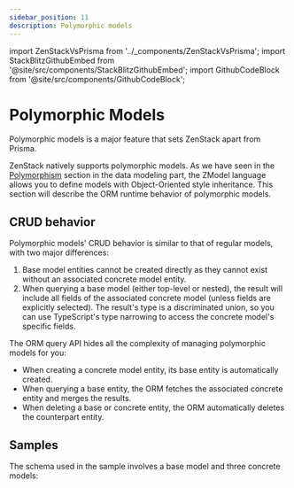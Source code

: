 ```yaml
---
sidebar_position: 11
description: Polymorphic models
---
```


import ZenStackVsPrisma from '../_components/ZenStackVsPrisma';
import StackBlitzGithubEmbed from '@site/src/components/StackBlitzGithubEmbed';
import GithubCodeBlock from '@site/src/components/GithubCodeBlock';

# Polymorphic Models

<ZenStackVsPrisma>
Polymorphic models is a major feature that sets ZenStack apart from Prisma.
</ZenStackVsPrisma>

ZenStack natively supports polymorphic models. As we have seen in the [Polymorphism](../modeling/polymorphism.md) section in the data modeling part, the ZModel language allows you to define models with Object-Oriented style inheritance. This section will describe the ORM runtime behavior of polymorphic models.

## CRUD behavior

Polymorphic models' CRUD behavior is similar to that of regular models, with two major differences:

1. Base model entities cannot be created directly as they cannot exist without an associated concrete model entity.
2. When querying a base model (either top-level or nested), the result will include all fields of the associated concrete model (unless fields are explicitly selected). The result's type is a discriminated union, so you can use TypeScript's type narrowing to access the concrete model's specific fields.

The ORM query API hides all the complexity of managing polymorphic models for you:
- When creating a concrete model entity, its base entity is automatically created.
- When querying a base entity, the ORM fetches the associated concrete entity and merges the results.
- When deleting a base or concrete entity, the ORM automatically deletes the counterpart entity.

## Samples

The schema used in the sample involves a base model and three concrete models:

<GithubCodeBlock repoPath="zenstackhq/v3-doc-orm-polymorphism" file="zenstack/schema.zmodel"/>

<StackBlitzGithubEmbed repoPath="zenstackhq/v3-doc-orm-polymorphism" openFile="main.ts" startScript="generate,dev" />
